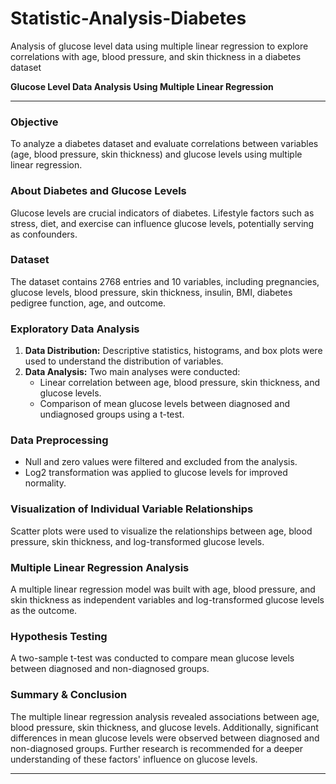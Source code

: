 # Statistic-Analysis-Diabetes
Analysis of glucose level data using multiple linear regression to explore correlations with age, blood pressure, and skin thickness in a diabetes dataset

**Glucose Level Data Analysis Using Multiple Linear Regression**


---

### Objective
To analyze a diabetes dataset and evaluate correlations between variables (age, blood pressure, skin thickness) and glucose levels using multiple linear regression.

### About Diabetes and Glucose Levels
Glucose levels are crucial indicators of diabetes. Lifestyle factors such as stress, diet, and exercise can influence glucose levels, potentially serving as confounders.

### Dataset
The dataset contains 2768 entries and 10 variables, including pregnancies, glucose levels, blood pressure, skin thickness, insulin, BMI, diabetes pedigree function, age, and outcome.

### Exploratory Data Analysis
1. **Data Distribution:** Descriptive statistics, histograms, and box plots were used to understand the distribution of variables.
2. **Data Analysis:** Two main analyses were conducted:
   - Linear correlation between age, blood pressure, skin thickness, and glucose levels.
   - Comparison of mean glucose levels between diagnosed and undiagnosed groups using a t-test.

### Data Preprocessing
- Null and zero values were filtered and excluded from the analysis.
- Log2 transformation was applied to glucose levels for improved normality.

### Visualization of Individual Variable Relationships
Scatter plots were used to visualize the relationships between age, blood pressure, skin thickness, and log-transformed glucose levels.

### Multiple Linear Regression Analysis
A multiple linear regression model was built with age, blood pressure, and skin thickness as independent variables and log-transformed glucose levels as the outcome.

### Hypothesis Testing
A two-sample t-test was conducted to compare mean glucose levels between diagnosed and non-diagnosed groups.

### Summary & Conclusion
The multiple linear regression analysis revealed associations between age, blood pressure, skin thickness, and glucose levels. Additionally, significant differences in mean glucose levels were observed between diagnosed and non-diagnosed groups. Further research is recommended for a deeper understanding of these factors' influence on glucose levels.

---

